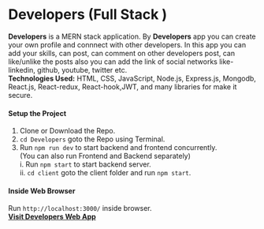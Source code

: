 ﻿# Developers (Full Stack )
<b>Developers</b> is a MERN stack application. By <b>Developers</b> app you can create your own profile and connnect with other developers. In this app you can add your skills, can post, can comment on other developers post, can like/unlike the posts also you can add the link of social networks like- linkedin, github, youtube, twitter etc.<br>
**Technologies Used:** HTML, CSS, JavaScript, Node.js, Express.js, Mongodb, React.js, React-redux, React-hook,JWT, and many libraries for make it secure.<br>
#### Setup the Project
1. Clone or Download the Repo.
2. `cd Developers` goto the Repo using Terminal.
3. Run `npm run dev` to start backend and frontend concurrently.<br>
    (You can also run Frontend and Backend separately)<br>
     i. Run `npm start` to start backend server.<br>
     ii. `cd client` goto the client folder and run `npm start`.
#### Inside Web Browser
 Run `http://localhost:3000/` inside browser.<br>
 [**Visit Developers Web App**](https://developers-col.herokuapp.com/)
